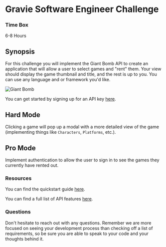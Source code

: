 # Gravie Software Engineer Challenge    

### Time Box
6-8 Hours

## Synopsis

For this challenge you will implement the Giant Bomb API to create an application that will allow a user to select games and "rent" them. Your view should display the game thumbnail and title, and the rest is up to you. You can use any language and or framework you'd like.

![Giant Bomb](https://upload.wikimedia.org/wikipedia/en/4/4b/Giant_Bomb_logo.png)

You can get started by signing up for an API key [here](https://www.giantbomb.com/api/).

## Hard Mode
Clicking a game will pop up a modal with a more detailed view of the game (implementing things like `Characters`, `Platforms`, etc.).

## Pro Mode
Implement authentication to allow the user to sign in to see the games they currently have rented out.

### Resources

You can find the quickstart guide [here](https://www.giantbomb.com/forums/api-developers-3017/quick-start-guide-to-using-the-api-1427959/).

You can find a full list of API features [here](https://www.giantbomb.com/api/documentation).

### Questions

Don't hesitate to reach out with any questions. Remember we are more focused on seeing your development process than checking off a list of requirements, so be sure you are able to speak to your code and your thoughts behind it.
